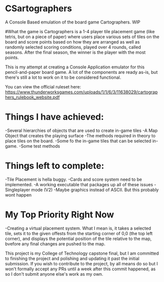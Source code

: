 # CSartographers
A Console Based emulation of the board game Cartographers. WIP

#What the game is
Cartographers is a 1-4 player tile placement game (like tetris, but on a piece of paper) where users place various sets of tiles on the board and score points based on how they are arranged as well as randomly selected scoring conditions, played over 4 rounds, called seasons. After the final season, the winner is the player with the most points.

This is my attempt at creating a Console Application emulator for this pencil-and-paper board game. A lot of the components are ready as-is, but there's still a lot to work on it to be considered functional. 

You can view the official ruleset here: https://www.thunderworksgames.com/uploads/1/1/6/3/11638029/cartographers_rulebook_website.pdf

# Things I have achieved:
-Several hierarchies of objects that are used to create in-game tiles
-A Map Object that creates the playing surface
-The methods required in theory to place tiles on the board.
-Some fo the in-game tiles that can be selected in-game.
-Some test methods 

# Things left to complete:
-Tile Placement is hella buggy.
-Cards  and score system need to be implemented.
-A working executable that packages up all of these issues
-Singleplayer mode (V2)
-Maybe graphics instead of ASCII. But this probably wont happen

# My Top Priority Right Now
-Creating a virtual placement system. What I mean is, it takes a selected tile, sets it to the given offests from the starting corner of 0,0 (the top left corner), and displays the potential position of the tile relative to the map, bvefore any final changes are pushed to the map.

This project is my College of Technology capstone final, but I am committed to finishing the project and polishing and updating it past the initial submission. If you wish to contribute to the project, by all means do so but I won't formally accept any PRs until a week after this commit happened, as so I don't submit anyone else's work as my own.
